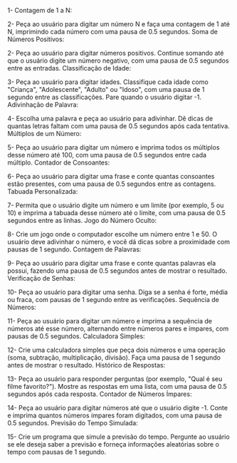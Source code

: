 1- 
Contagem de 1 a N:

2- Peça ao usuário para digitar um número N e faça uma contagem de 1 até N, imprimindo cada número com uma pausa de 0.5 segundos.
Soma de Números Positivos:

2- Peça ao usuário para digitar números positivos. Continue somando até que o usuário digite um número negativo, com uma pausa de 0.5 segundos entre as entradas.
Classificação de Idade:

3- Peça ao usuário para digitar idades. Classifique cada idade como "Criança", "Adolescente", "Adulto" ou "Idoso", com uma pausa de 1 segundo entre as classificações. Pare quando o usuário digitar -1.
Adivinhação de Palavra:

4- Escolha uma palavra e peça ao usuário para adivinhar. Dê dicas de quantas letras faltam com uma pausa de 0.5 segundos após cada tentativa.
Múltiplos de um Número:

5- Peça ao usuário para digitar um número e imprima todos os múltiplos desse número até 100, com uma pausa de 0.5 segundos entre cada múltiplo.
Contador de Consoantes:

6- Peça ao usuário para digitar uma frase e conte quantas consoantes estão presentes, com uma pausa de 0.5 segundos entre as contagens.
Tabuada Personalizada:

7- Permita que o usuário digite um número e um limite (por exemplo, 5 ou 10) e imprima a tabuada desse número até o limite, com uma pausa de 0.5 segundos entre as linhas.
Jogo do Número Oculto:

8- Crie um jogo onde o computador escolhe um número entre 1 e 50. O usuário deve adivinhar o número, e você dá dicas sobre a proximidade com pausas de 1 segundo.
Contagem de Palavras:

9- Peça ao usuário para digitar uma frase e conte quantas palavras ela possui, fazendo uma pausa de 0.5 segundos antes de mostrar o resultado.
Verificação de Senhas:

10- Peça ao usuário para digitar uma senha. Diga se a senha é forte, média ou fraca, com pausas de 1 segundo entre as verificações.
Sequência de Números:

11- Peça ao usuário para digitar um número e imprima a sequência de números até esse número, alternando entre números pares e ímpares, com pausas de 0.5 segundos.
Calculadora Simples:

12- Crie uma calculadora simples que peça dois números e uma operação (soma, subtração, multiplicação, divisão). Faça uma pausa de 1 segundo antes de mostrar o resultado.
Histórico de Respostas:

13- Peça ao usuário para responder perguntas (por exemplo, "Qual é seu filme favorito?"). Mostre as respostas em uma lista, com uma pausa de 0.5 segundos após cada resposta.
Contador de Números Ímpares:

14- Peça ao usuário para digitar números até que o usuário digite -1. Conte e imprima quantos números ímpares foram digitados, com uma pausa de 0.5 segundos.
Previsão do Tempo Simulada:

15- Crie um programa que simule a previsão do tempo. Pergunte ao usuário se ele deseja saber a previsão e forneça informações aleatórias sobre o tempo com pausas de 1 segundo.